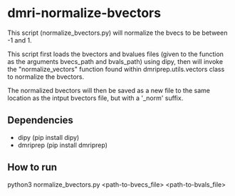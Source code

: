 # dmri-normalize-bvectors
This script (normalize_bvectors.py) will normalize the bvecs to be between -1 and 1.

This script first loads the bvectors and bvalues files (given to the function as the arguments bvecs_path and bvals_path) using dipy, then will invoke the "normalize_vectors" function found within dmriprep.utils.vectors class to normalize the bvectors.

The normalized bvectors will then be saved as a new file to the same location as the intput bvectors file, but with a '_norm' suffix.

## Dependencies
- dipy (pip install dipy)
- dmriprep (pip install dmriprep)

## How to run
python3 normalize_bvectors.py <path-to-bvecs_file> <path-to-bvals_file>
